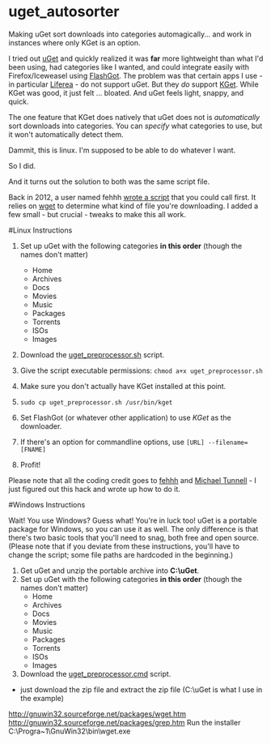 # uget_autosorter
Making uGet sort downloads into categories automagically... and work in instances where only KGet is an option.


I tried out [uGet](http://ugetdm.com/) and quickly realized it was **far** more lightweight than what I'd been using, had categories like I wanted, and could integrate easily with Firefox/Iceweasel using [FlashGot](https://flashgot.net/). The problem was that certain apps I use - in particular [Liferea](https://lzone.de/liferea/) - do not support uGet. But they *do* support [KGet](https://www.kde.org/applications/internet/kget/). While KGet was good, it just felt ... bloated. And uGet feels light, snappy, and quick.

The one feature that KGet does natively that uGet does not is *automatically* sort downloads into categories. You can *specify* what categories to use, but it won't automatically detect them.

Dammit, this is linux. I'm supposed to be able to do whatever I want. 

So I did.

And it turns out the solution to both was the same script file.

Back in 2012, a user named fehhh [wrote a script](http://ugetdm.com/forum/viewtopic.php?f=11&t=6) that you could call first. It relies on [wget](https://www.gnu.org/software/wget/) to determine what kind of file you're downloading. I added a few small - but crucial - tweaks to make this all work.

#Linux Instructions

1. Set up uGet with the following categories **in this order** (though the names don't matter)
	* Home
	* Archives
	* Docs
	* Movies
	* Music
	* Packages
	* Torrents
	* ISOs
	* Images

2. Download the [uget_preprocessor.sh](https://raw.githubusercontent.com/uriel1998/uget_autosorter/master/uget_preprocessor.sh) script.  
3. Give the script executable permissions: ```chmod a+x uget_preprocessor.sh```  
4. Make sure you don't actually have KGet installed at this point.   
5. ```sudo cp uget_preprocessor.sh /usr/bin/kget```  
6. Set FlashGot (or whatever other application) to use *KGet* as the downloader.  
7. If there's an option for commandline options, use ```[URL] --filename=[FNAME]```
8. Profit!  

Please note that all the coding credit goes to [fehhh](http://ugetdm.com/forum/memberlist.php?mode=viewprofile&u=62) and [Michael Tunnell](http://ugetdm.com/forum/memberlist.php?mode=viewprofile&u=2) - I just figured out this hack and wrote up how to do it.

#Windows Instructions

Wait! You use Windows? Guess what! You're in luck too! uGet is a portable package for Windows, so you can use it as well. The only difference is that there's two basic tools that you'll need to snag, both free and open source. (Please note that if you deviate from these instructions, you'll have to change the script; some file paths are hardcoded in the beginning.)

1. Get uGet and unzip the portable archive into **C:\uGet**. 
2. Set up uGet with the following categories **in this order** (though the names don't matter)
	* Home
	* Archives
	* Docs
	* Movies
	* Music
	* Packages
	* Torrents
	* ISOs
	* Images
3. Download the [uget_preprocessor.cmd](https://raw.githubusercontent.com/uriel1998/uget_autosorter/master/uget_preprocessor.sh) script.  


 - just download the zip file and extract the zip file (C:\uGet is what I use in the example)

http://gnuwin32.sourceforge.net/packages/wget.htm
http://gnuwin32.sourceforge.net/packages/grep.htm
Run the installer
C:\Progra~1\GnuWin32\bin\wget.exe

